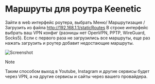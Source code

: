 # Маршруты для роутра Keenetic

 Зайти в web интерфейс роутера, выбрать Меню/ Маршрутизация / Загрузить из файла http://192.168.1.1/staticRoutes В строке интерфейс выбрать ваш VPN конфиг (разницы нет OpenVPN, PPTP, WireGuard, Socks5). Если с первого раза не загрузились все маршруты, еще раз нажать загрузить и роутер добавит недостающие маршруты.

![Screenshot](https://rockblack.su/images/Screenshot_153.jpg)
> [!NOTE]
> Таким способом выход в Youtube, Instagram и другие сервисы будет через VPN, а на другие сервисы и сайты через вашего провайдера.
